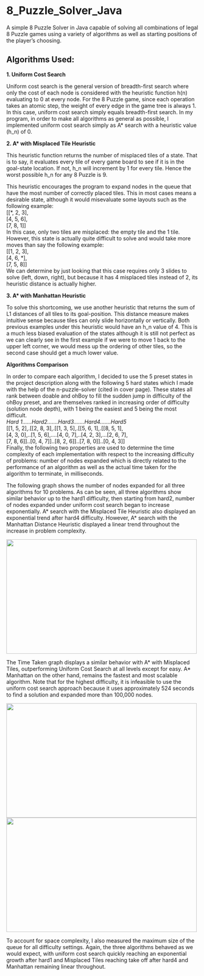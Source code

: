 # 8_Puzzle_Solver_Java
A simple 8 Puzzle Solver in Java capable of solving all combinations of legal 8 Puzzle games using a variety of algorithms as well as starting positions of the player’s choosing. 

## Algorithms Used:
**1. Uniform Cost Search**

Uniform cost search is the general version of breadth-first search where only the cost of each node is considered with the heuristic function h(n) evaluating to 0 at every node. For the 8 Puzzle game, since each operation takes an atomic step, the weight of every edge in the game tree is always 1. In this case, uniform cost search simply equals breadth-first search.
In my program, in order to make all algorithms as general as possible, I implemented uniform cost search simply as A* search with a heuristic value (h_n) of 0.

**2. A\* with Misplaced Tile Heuristic**

This heuristic function returns the number of misplaced tiles of a state. That is to say, it evaluates every tile of every game board to see if it is in the goal-state location. If not, h_n will increment by 1 for every tile. Hence the worst possible h_n for any 8 Puzzle is 9.

This heuristic encourages the program to expand nodes in the queue that have the most number of correctly placed tiles. This in most cases means a desirable state, although it would misevaluate some layouts such as the following example: <br>
[[\*, 2, 3], <br>
[4, 5, 6], <br>
[7, 8, 1]] <br>
In this case, only two tiles are misplaced: the empty tile and the 1 tile. However, this state is actually quite difficult to solve and would take more moves than say the following example: <br>
[[1, 2, 3], <br>
[4, 6, \*], <br>
[7, 5, 8]] <br>
We can determine by just looking that this case requires only 3 slides to solve (left, down, right), but because it has 4 misplaced tiles instead of 2, its heuristic distance is actually higher.


**3. A\* with Manhattan Heuristic**

To solve this shortcoming, we use another heuristic that returns the sum of L1 distances of all tiles to its goal-position. This distance measure makes intuitive sense because tiles can only slide horizontally or vertically. Both previous examples under this heuristic would have an h_n value of 4. This is a much less biased evaluation of the states although it is still not perfect as we can clearly see in the first example if we were to move 1 back to the upper left corner, we would mess up the ordering of other tiles, so the second case should get a much lower value.

**Algorithms Comparison**

In order to compare each algorithm, I decided to use the 5 preset states in the project description along with the following 5 hard states which I made with the help of the n-puzzle-solver (cited in cover page). These states all rank between doable and ohBoy to fill the sudden jump in difficulty of the ohBoy preset, and are themselves ranked in increasing order of difficulty (solution node depth), with 1 being the easiest and 5 being the most difficult. <br>
*Hard 1......Hard2.......Hard3.......Hard4.......Hard5* <br>
[[1, 5, 2],.[[2, 8, 3],.[[1, 3, 5],.[[5, 6, 1],.[[8, 5, 1], <br>
[4, 3, 0],..[1, 5, 6],....[4, 0, 7],..[4, 2, 3],...[2, 6, 7], <br>
[7, 8, 6]]..[0, 4, 7]]..[8, 2, 6]]..[7, 8, 0]]..[0, 4, 3]] <br>
Finally, the following two properties are used to determine the time complexity of each implementation with respect to the increasing difficulty of problems: number of nodes expanded which is directly related to the performance of an algorithm as well as the actual time taken for the algorithm to terminate, in milliseconds.

The following graph shows the number of nodes expanded for all three algorithms for 10 problems. As can be seen, all three algorithms show similar behavior up to the hard1 difficulty, then starting from hard2, number of nodes expanded under uniform cost search began to increase exponentially. A\* search with the Misplaced Tile Heuristic also displayed an exponential trend after hard4 difficulty. However, A\* search with the Manhattan Distance Heuristic displayed a linear trend throughout the increase in problem complexity.

<img src="https://github.com/MrDavidYu/8_Puzzle_Solver_Java/blob/master/res/Num_Nodes_Expanded.png" width="500" height="300" />

The Time Taken graph displays a similar behavior with A\* with Misplaced Tiles, outperforming Uniform Cost Search at all levels except for easy. A\* Manhattan on the other hand, remains the fastest and most scalable algorithm. Note that for the highest difficulty, it is infeasible to use the uniform cost search approach because it uses approximately 524 seconds to find a solution and expanded more than 100,000 nodes.

<img src="https://github.com/MrDavidYu/8_Puzzle_Solver_Java/blob/master/res/Time_Taken.png" width="500" height="300" /> <img src="https://github.com/MrDavidYu/8_Puzzle_Solver_Java/blob/master/res/Max_Q_Size.png" width="500" height="300" />

To account for space complexity, I also measured the maximum size of the queue for all difficulty settings. Again, the three algorithms behaved as we would expect, with uniform cost search quickly reaching an exponential growth after hard1 and Misplaced Tiles reaching take off after hard4 and Manhattan remaining linear throughout.
